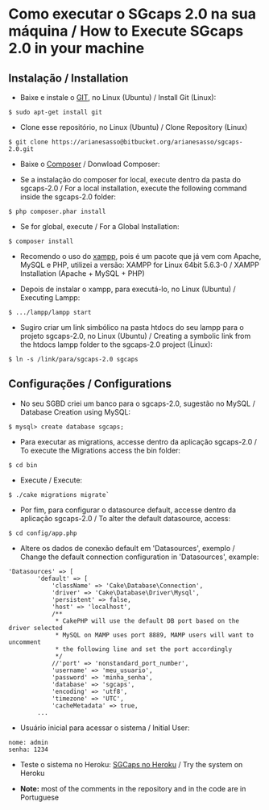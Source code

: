 # Como executar o SGcaps 2.0 na sua máquina / How to Execute SGcaps 2.0 in your machine

## Instalação / Installation

* Baixe e instale o [GIT](https://git-scm.com/book/en/v2/Getting-Started-Installing-Git), no Linux (Ubuntu) / Install Git (Linux):

```
$ sudo apt-get install git
```

* Clone esse repositório, no Linux (Ubuntu) / Clone Repository (Linux)

```
$ git clone https://arianesasso@bitbucket.org/arianesasso/sgcaps-2.0.git
```

* Baixe o [Composer](http://getcomposer.org/doc/00-intro.md) / Donwload Composer:

* Se a instalação do composer for local, execute dentro da pasta do sgcaps-2.0 / For a local installation, execute the following command inside the sgcaps-2.0 folder:

```
$ php composer.phar install

```
* Se for global, execute / For a Global Installation:

```
$ composer install
```

* Recomendo o uso do [xampp](https://www.apachefriends.org/download.html), pois é um pacote que já vem com Apache, MySQL e PHP, utilizei a versão: XAMPP for Linux 64bit 5.6.3-0 / XAMPP Installation (Apache + MySQL + PHP)

* Depois de instalar o xampp, para executá-lo, no Linux (Ubuntu) / Executing Lampp:

```
$ .../lampp/lampp start
```

* Sugiro criar um link simbólico na pasta htdocs do seu lampp para o projeto sgcaps-2.0, no Linux (Ubuntu) / Creating a symbolic link from the htdocs lampp folder to the sgcaps-2.0 project (Linux):
```
$ ln -s /link/para/sgcaps-2.0 sgcaps
```

## Configurações / Configurations

* No seu SGBD criei um banco para o sgcaps-2.0, sugestão no MySQL / Database Creation using MySQL:
```
$ mysql> create database sgcaps;
```

* Para executar as migrations, accesse dentro da aplicação sgcaps-2.0 / To execute the Migrations access the bin folder:
```
$ cd bin
```

* Execute / Execute:
```
$ ./cake migrations migrate`
```

* Por fim, para configurar o datasource default, accesse dentro da aplicação sgcaps-2.0 / To alter the default datasource, access:
```
$ cd config/app.php
```

* Altere os dados de conexão default em 'Datasources', exemplo / Change the default connection configuration in 'Datasources', example:

``` 
'Datasources' => [
        'default' => [
            'className' => 'Cake\Database\Connection',
            'driver' => 'Cake\Database\Driver\Mysql',
            'persistent' => false,
            'host' => 'localhost',
            /**
             * CakePHP will use the default DB port based on the driver selected
             * MySQL on MAMP uses port 8889, MAMP users will want to uncomment
             * the following line and set the port accordingly
             */
            //'port' => 'nonstandard_port_number',
            'username' => 'meu_usuario',
            'password' => 'minha_senha',
            'database' => 'sgcaps',
            'encoding' => 'utf8',
            'timezone' => 'UTC',
            'cacheMetadata' => true,
	    ...
```

* Usuário inicial para acessar o sistema / Initial User:
```
nome: admin
senha: 1234
```

* Teste o sistema no Heroku: [SGCaps no Heroku](http://sgcaps.herokuapp.com/) / Try the system on Heroku

* **Note:** most of the comments in the repository and in the code are in Portuguese
